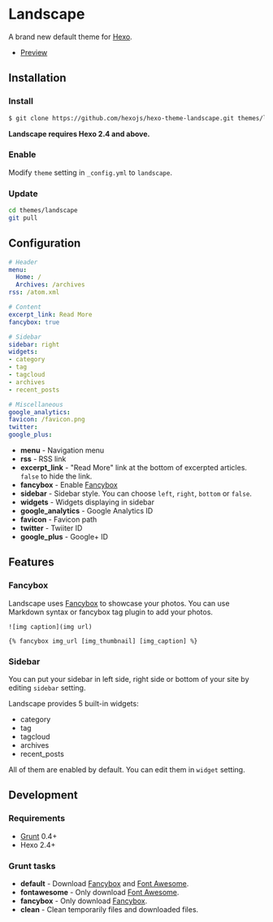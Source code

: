 # Landscape

A brand new default theme for [Hexo].

- [Preview](http://hexo.io/hexo-theme-landscape/)

## Installation

### Install

``` bash
$ git clone https://github.com/hexojs/hexo-theme-landscape.git themes/landscape
```

**Landscape requires Hexo 2.4 and above.**

### Enable

Modify `theme` setting in `_config.yml` to `landscape`.

### Update

``` bash
cd themes/landscape
git pull
```

## Configuration

``` yml
# Header
menu:
  Home: /
  Archives: /archives
rss: /atom.xml

# Content
excerpt_link: Read More
fancybox: true

# Sidebar
sidebar: right
widgets:
- category
- tag
- tagcloud
- archives
- recent_posts

# Miscellaneous
google_analytics:
favicon: /favicon.png
twitter:
google_plus:
```

- **menu** - Navigation menu
- **rss** - RSS link
- **excerpt_link** - "Read More" link at the bottom of excerpted articles. `false` to hide the link.
- **fancybox** - Enable [Fancybox]
- **sidebar** - Sidebar style. You can choose `left`, `right`, `bottom` or `false`.
- **widgets** - Widgets displaying in sidebar
- **google_analytics** - Google Analytics ID
- **favicon** - Favicon path
- **twitter** - Twiiter ID
- **google_plus** - Google+ ID

## Features

### Fancybox

Landscape uses [Fancybox] to showcase your photos. You can use Markdown syntax or fancybox tag plugin to add your photos.

```
![img caption](img url)

{% fancybox img_url [img_thumbnail] [img_caption] %}
```

### Sidebar

You can put your sidebar in left side, right side or bottom of your site by editing `sidebar` setting.

Landscape provides 5 built-in widgets:

- category
- tag
- tagcloud
- archives
- recent_posts

All of them are enabled by default. You can edit them in `widget` setting.

## Development

### Requirements

- [Grunt] 0.4+
- Hexo 2.4+

### Grunt tasks

- **default** - Download [Fancybox] and [Font Awesome].
- **fontawesome** - Only download [Font Awesome].
- **fancybox** - Only download [Fancybox].
- **clean** - Clean temporarily files and downloaded files.

[Hexo]: http://zespia.tw/hexo/
[Fancybox]: http://fancyapps.com/fancybox/
[Font Awesome]: http://fontawesome.io/
[Grunt]: http://gruntjs.com/




